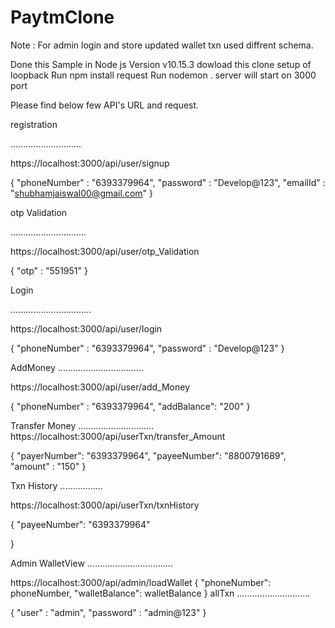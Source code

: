 # PaytmClone
Note : For admin login and store updated wallet txn used diffrent schema.

Done this Sample in Node js Version v10.15.3
dowload this clone
setup of loopback
Run npm install request
Run nodemon .
server will start on 3000 port

Please find below few API's URL and  request.

registration

............................

https://localhost:3000/api/user/signup

{
	"phoneNumber" : "6393379964",
	"password"    : "Develop@123",
	"emailId"     : "shubhamjaiswal00@gmail.com"
}

otp Validation

..............................

https://localhost:3000/api/user/otp_Validation

{
	"otp" : "551951"
}


Login

................................

https://localhost:3000/api/user/login

{
	"phoneNumber" : "6393379964",
	"password"    : "Develop@123"
}

AddMoney
..................................

https://localhost:3000/api/user/add_Money

{
	"phoneNumber" : "6393379964",
   "addBalance": "200"
}

Transfer Money
..............................
https://localhost:3000/api/userTxn/transfer_Amount

{
	 "payerNumber": "6393379964",
     "payeeNumber": "8800791689",
     "amount"     : "150"
}

Txn History
.................

https://localhost:3000/api/userTxn/txnHistory

{
	 "payeeNumber": "6393379964"
    
}

Admin WalletView
..................................

https://localhost:3000/api/admin/loadWallet
{
  "phoneNumber": phoneNumber,
  "walletBalance": walletBalance
}
allTxn
.............................

{
	"user"        : "admin",
	"password"    : "admin@123"
}
